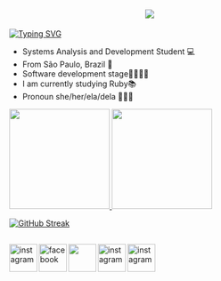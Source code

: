 <h1 align="center">
  <a href="https://github.com/grasi-dot">
    <img src="https://readme-typing-svg.herokuapp.com/?&color=%239F3CFF&lines=Hello,+There!+👋;I'm+Grasi+Eduarda+...;Nice+to+meet+you!&center=true&size=30">
  </a>
</h1>

[![Typing SVG](https://readme-typing-svg.herokuapp.com?font=&color=%239F3CFF&lines=The+five+boxing+wizards+jump+quickly)](https://git.io/typing-svg)

- Systems Analysis and Development Student 💻
- From São Paulo, Brazil 🌴
- Software development stage👩🏼‍💻💜
- I am currently studying Ruby📚
- Pronoun she/her/ela/dela 👩🏼‍🎓



 <a href="https://github.com/grasi-dot">
 <img height="180em" src="https://github-readme-stats.vercel.app/api?username=grasi-dot&show_icons=true&theme=tokyonight&include_all_commits=true&count_private=true"/>
 <img height="180em" src="https://github-readme-stats.vercel.app/api/top-langs/?username=grasi-dot&layout=compact&langs_count=7&theme=tokyonight"/>

 
 
 [![GitHub Streak](https://github-readme-streak-stats.herokuapp.com/?user=grasi-dot&theme=tokyonight)](https://git.io/streak-stats)
 
 
 
 
 
 
 
 
 
   ##
 
<div>
 <a href="https://www.instagram.com/grasi_eduarda_/">
     <img align="left" width="50px" src="https://cdn-icons.flaticon.com/png/128/3955/premium/3955024.png?token=exp=1644616260~hmac=2f73fe5b615340e3b7e867341b09377f"  alt="instagram" style="vertical-align:top target="_blank"">
 </a> 

 <a href="https://www.facebook.com/profile.php?id=100009196117451">
     <img align="left" width="50px" src="https://cdn-icons-png.flaticon.com/128/145/145802.png" alt="facebook" style="vertical-align:top;">
 </a>  

 <a href="https://twitter.com/GrasielaEduard1">
     <img align="left" width="50px" src="https://cdn-icons.flaticon.com/png/128/4494/premium/4494477.png?token=exp=1644616260~hmac=1aea853aa270f377f10bafb425a637ac" style="vertical-align:top;">
 </a> 

 <a href="https://www.linkedin.com/in/grasi-eduardaads/">
     <img align="left" width="50px" src="https://cdn-icons.flaticon.com/png/128/4494/premium/4494497.png?token=exp=1644616260~hmac=66379a37254c08d04644f463acec22ac"  alt="instagram" style="vertical-align:top;">
 </a> 

 <a href="mailto:grasieduarda775@gmail.com">
     <img align="left" width="50px" src="https://cdn-icons.flaticon.com/png/128/720/premium/720277.png?token=exp=1644617318~hmac=63958cd86c125042e47bcb959ceecef1"  alt="instagram" style="vertical-align:top;">
 </a> 
</div>
